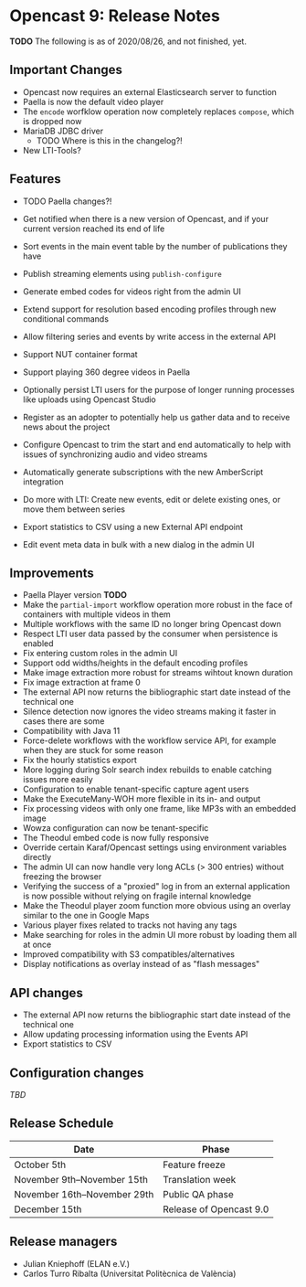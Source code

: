 Opencast 9: Release Notes
=========================

**TODO** The following is as of 2020/08/26, and not finished, yet.

Important Changes
-----------------

- Opencast now requires an external Elasticsearch server to function
- Paella is now the default video player
- The `encode` worfklow operation now completely replaces `compose`,
  which is dropped now
- MariaDB JDBC driver
    - TODO Where is this in the changelog?!
- New LTI-Tools?

Features
--------

- TODO Paella changes?!

- Get notified when there is a new version of Opencast,
  and if your current version reached its end of life
- Sort events in the main event table
  by the number of publications they have
- Publish streaming elements using `publish-configure`
- Generate embed codes for videos right from the admin UI
- Extend support for resolution based encoding profiles
  through new conditional commands
- Allow filtering series and events by write access
  in the external API
- Support NUT container format
- Support playing 360 degree videos in Paella
- Optionally persist LTI users for the purpose of
  longer running processes like uploads using Opencast Studio
- Register as an adopter to potentially help us gather data
  and to receive news about the project
- Configure Opencast to trim the start and end automatically
  to help with issues of synchronizing audio and video streams
- Automatically generate subscriptions with the new AmberScript integration
- Do more with LTI: Create new events, edit or delete existing ones,
  or move them between series
- Export statistics to CSV using a new External API endpoint
- Edit event meta data in bulk with a new dialog in the admin UI

Improvements
------------

- Paella Player version **TODO**
- Make the `partial-import` workflow operation more robust
  in the face of containers with multiple videos in them
- Multiple workflows with the same ID no longer bring Opencast down
- Respect LTI user data passed by the consumer
  when persistence is enabled
- Fix entering custom roles in the admin UI
- Support odd widths/heights in the default encoding profiles
- Make image extraction more robust for streams wihtout known duration
- Fix image extraction at frame 0
- The external API now returns the bibliographic start date
  instead of the technical one
- Silence detection now ignores the video streams
  making it faster in cases there are some
- Compatibility with Java 11
- Force-delete workflows with the workflow service API,
  for example when they are stuck for some reason
- Fix the hourly statistics export
- More logging during Solr search index rebuilds
  to enable catching issues more easily
- Configuration to enable tenant-specific capture agent users
- Make the ExecuteMany-WOH more flexible in its in- and output
- Fix processing videos with only one frame,
  like MP3s with an embedded image
- Wowza configuration can now be tenant-specific
- The Theodul embed code is now fully responsive
- Override certain Karaf/Opencast settings
  using environment variables directly
- The admin UI can now handle very long ACLs (> 300 entries)
  without freezing the browser
- Verifying the success of a "proxied" log in from an external application
  is now possible without relying on fragile internal knowledge
- Make the Theodul player zoom function more obvious
  using an overlay similar to the one in Google Maps
- Various player fixes related to tracks not having any tags
- Make searching for roles in the admin UI more robust
  by loading them all at once
- Improved compatibility with S3 compatibles/alternatives
- Display notifications as overlay instead of as "flash messages"

API changes
-----------

- The external API now returns the bibliographic start date
  instead of the technical one
- Allow updating processing information using the Events API
- Export statistics to CSV

Configuration changes
---------------------

*TBD*


Release Schedule
----------------

| Date                        | Phase                   |
|-----------------------------|-------------------------|
| October 5th                 | Feature freeze          |
| November 9th–November 15th  | Translation week        |
| November 16th–November 29th | Public QA phase         |
| December 15th               | Release of Opencast 9.0 |

Release managers
----------------

- Julian Kniephoff (ELAN e.V.)
- Carlos Turro Ribalta (Universitat Politècnica de València)
